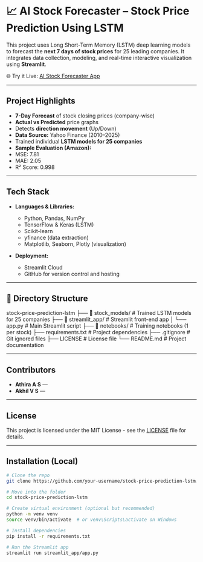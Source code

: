 # 📈 AI Stock Forecaster – Stock Price Prediction Using LSTM

This project uses Long Short-Term Memory (LSTM) deep learning models to forecast the **next 7 days of stock prices** for 25 leading companies. It integrates data collection, modeling, and real-time interactive visualization using **Streamlit**.

🌐 Try it Live: [AI Stock Forecaster App](https://ai-stock-forecaster.streamlit.app/)

---

##  Project Highlights

-  **7-Day Forecast** of stock closing prices (company-wise)
-  **Actual vs Predicted** price graphs
-  Detects **direction movement** (Up/Down)
-  **Data Source:** Yahoo Finance (2010–2025)
-  Trained individual **LSTM models for 25 companies**
-  **Sample Evaluation (Amazon):**
  - MSE: 7.81
  - MAE: 2.05
  - R² Score: 0.998

---

##  Tech Stack

- **Languages & Libraries:**
  - Python, Pandas, NumPy
  - TensorFlow & Keras (LSTM)
  - Scikit-learn
  - yfinance (data extraction)
  - Matplotlib, Seaborn, Plotly (visualization)

- **Deployment:**
  - Streamlit Cloud
  - GitHub for version control and hosting

---

## 📁 Directory Structure

 stock-price-prediction-lstm
├── 📁 stock_models/ # Trained LSTM models for 25 companies
├── 📁 streamlit_app/ # Streamlit front-end app
│ └── app.py # Main Streamlit script
├── 📁 notebooks/ # Training notebooks (1 per stock)
├── requirements.txt # Project dependencies
├── .gitignore # Git ignored files
├── LICENSE # License file
└── README.md # Project documentation


---

## Contributors

-  **Athira A S** —
-  **Akhil V S** — 

---

## License

This project is licensed under the MIT License - see the [LICENSE](LICENSE) file for details.

---

## Installation (Local)

```bash
# Clone the repo
git clone https://github.com/your-username/stock-price-prediction-lstm.git

# Move into the folder
cd stock-price-prediction-lstm

# Create virtual environment (optional but recommended)
python -m venv venv
source venv/bin/activate  # or venv\Scripts\activate on Windows

# Install dependencies
pip install -r requirements.txt

# Run the Streamlit app
streamlit run streamlit_app/app.py
